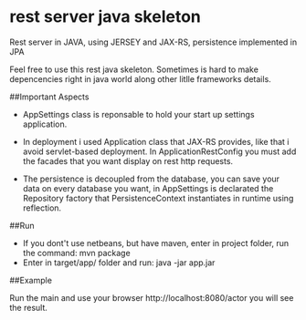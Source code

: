 # rest server java skeleton
Rest server in JAVA, using JERSEY and JAX-RS, persistence implemented in JPA

Feel free to use this rest java skeleton. Sometimes is hard to make depencencies right in java world along other litlle frameworks details.

##Important Aspects

- AppSettings class is reponsable to hold your start up settings application.

- In deployment i used Application class that JAX-RS provides, like that i avoid servlet-based deployment. In ApplicationRestConfig you must add the facades that you want display on rest http requests.

- The persistence is decoupled from the database, you can save your data on every database you want, in AppSettings is declarated the Repository factory that PersistenceContext instantiates in runtime using reflection.

##Run

- If you dont't use netbeans, but have maven, enter in project folder, run the command: mvn package
- Enter in target/app/ folder and run: java -jar app.jar


##Example

Run the main and use your browser http://localhost:8080/actor you will see the result.
